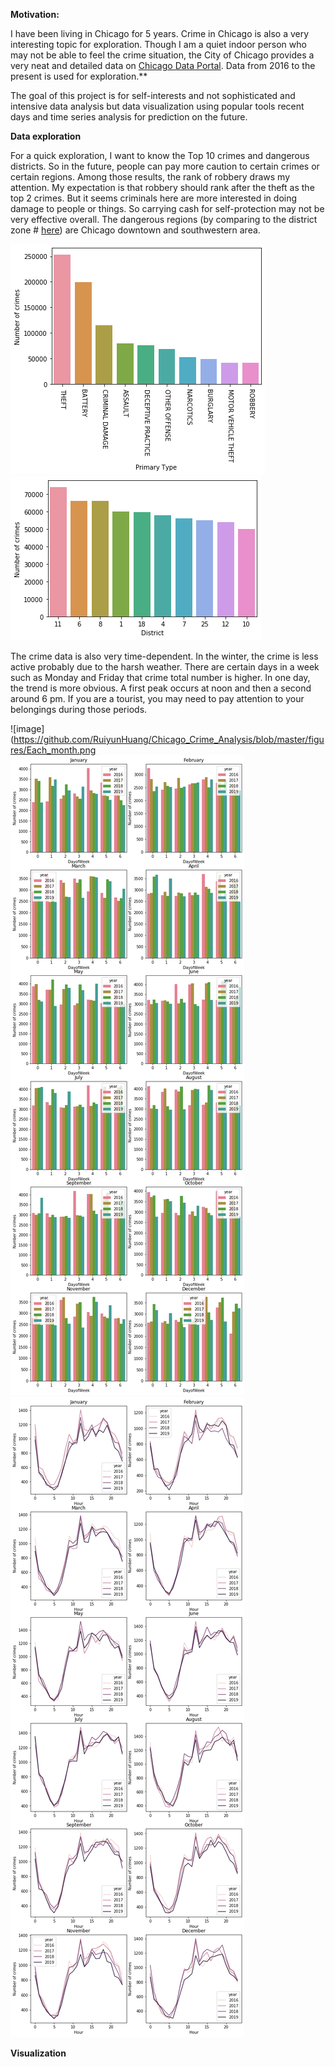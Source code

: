 **Motivation:**

I have been living in Chicago for 5 years. Crime in Chicago is also a very interesting topic for exploration. Though I am a quiet indoor person who may not be able to feel the crime situation, the City of Chicago provides a very neat and detailed data on [Chicago Data Portal](https://data.cityofchicago.org/Public-Safety/Crimes-2019/w98m-zvie). Data from 2016 to the present is used for exploration.**

The goal of this project is for self-interests and not sophisticated and intensive data analysis but data visualization using popular tools recent days and time series analysis for prediction on the future. 

**Data exploration**

For a quick exploration, I want to know the Top 10 crimes and dangerous districts. So in the future, people can pay more caution to certain crimes or certain regions. Among those results, the rank of robbery draws my attention. My expectation is that robbery should rank after the theft as the top 2 crimes. But it seems criminals here are more interested in doing damage to people or things. So carrying cash for self-protection may not be very effective overall. The dangerous regions (by comparing to the district zone # [here](https://home.chicagopolice.org/office-of-community-policing/community-map/)) are Chicago downtown and southwestern area. 

![image](https://github.com/RuiyunHuang/Chicago_Crime_Analysis/blob/master/figures/Top10_category.png)
![image](https://github.com/RuiyunHuang/Chicago_Crime_Analysis/blob/master/figures/Top10_district.png)

The crime data is also very time-dependent. In the winter, the crime is less active probably due to the harsh weather. There are certain days in a week such as Monday and Friday that crime total number is higher. In one day, the trend is more obvious. A first peak occurs at noon and then a second around  6 pm. If you are a tourist, you may need to pay attention to your belongings during those periods.

![image](https://github.com/RuiyunHuang/Chicago_Crime_Analysis/blob/master/figures/Each_month.png
![image](https://github.com/RuiyunHuang/Chicago_Crime_Analysis/blob/master/figures/Each_day.png)
![image](https://github.com/RuiyunHuang/Chicago_Crime_Analysis/blob/master/figures/Each_hour.png)

**Visualization**
